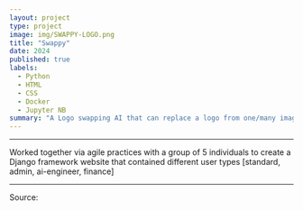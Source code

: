 ```yaml
---
layout: project
type: project
image: img/SWAPPY-LOGO.png
title: "Swappy"
date: 2024
published: true
labels:
  - Python
  - HTML
  - CSS
  - Docker
  - Jupyter NB
summary: "A Logo swapping AI that can replace a logo from one/many images using a model trained on new logo"
---
```


<hr>
Worked together via agile practices with a group of 5 individuals to create a Django framework website that contained different user types [standard, admin, ai-engineer, finance]
<hr>

Source: <a href="https://github.com/jogarces/ics-313-text-game"><i class="large github icon "></i></a>
 

